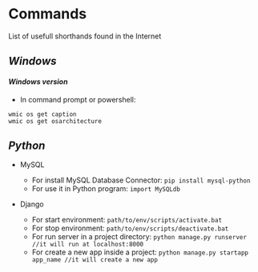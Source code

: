 # Commands
List of usefull shorthands found in the Internet

## ***Windows***

#### ***Windows version***
- In command prompt or powershell:

``` 
wmic os get caption
wmic os get osarchitecture
```

## ***Python***

- MySQL
  - For install MySQL Database Connector: `pip install mysql-python`
  - For use it in Python program: `import MySQLdb`
  
- Django
  - For start environment: `path/to/env/scripts/activate.bat`
  - For stop environment:  `path/to/env/scripts/deactivate.bat`
  - For run server in a project directory: `python manage.py runserver //it will run at localhost:8000`
  - For create a new app inside a project: `python manage.py startapp app_name //it will create a new app`
